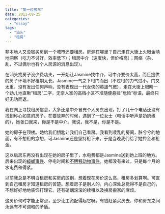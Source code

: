 ```yaml
---
title: "第一位房东"
date: 2011-09-25
categories: 
  - "essay"
tags: 
  - "汕头"
  - "租房"
---
```


非本地人又没钱买房到一个城市还要租房。房源在哪里？自己走在大街上火眼金睛地洞察（吃力不讨好，效率低下）；租房中介（速度快，但价格高）；网络（杂、乱，不过偶尔也有个人房源的消息出现）。

在汕头找房子没少费功夫，一开始让Jasmine找中介，可中介要价太高，而且提供的房子环境不好租期太长。Jasmine一气之下甩门而出（不过甩的力气过小，门又太重，没有发出任何声响，没有表现出一代女侠的英雄气概），走在大街上眼睛一个劲儿地直瞅“租房”二字，无奈人家的高档小区不准随便悬挂“危险”标语，最终只好无功而返。

我在网上寻找租房信息，大多还是中介冒充个人房东出现，打了几十个电话还没有找到称心如意的房子。在要放弃的时候，遇到了一位女士（电话中听声是奶奶级的），她张口就来，你是不是中介。我说，我不是，你是不是。

她的房子在顶楼。她给我们钥匙让我们自己看房。我看到凌乱的房间，脏兮兮的地面，有不想租的念想，可Jasmine还是坚持租下来。于是当晚我们给了她押金和租金。

这以后房东再没有出现在她的房子里了，水电费都是Jasmine送到她上班的地方。后来出现的[蟑螂事件](http://www.jfsay.com/archives/335.html " 给某某做晚餐")、停电时间和[不明移动物事件](http://www.jfsay.com/archives/376.html)，她都没有来过。只是每个月的水电费催得紧。

以前我总是不明白租房和买房的区别，想着现在房价这么高，租房多划算啊。可直到自己租房才知道租房的苦楚。想着房子是别人的，内心深处总觉得不是自己的，不想好好地地装饰打理它。还有硝烟滚滚的续租以及换房搬家的麻烦。

这房价何时才能正常点，至少让工资配得起它呀。有钱赶紧买房去，你和房东之间永远有不可调和的矛盾。

